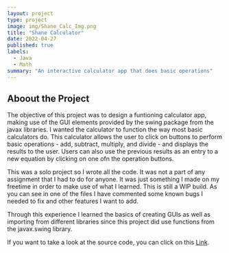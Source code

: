 ```yaml
---
layout: project
type: project
image: img/Shane_Calc_Img.png
title: "Shane Calculator"
date: 2022-04-27
published: true
labels:
  - Java
  - Math
summary: "An interactive calculator app that does basic operations"
---
```


## Aboout the Project

The objective of this project was to design a funtioning calculator app, making use of the GUI elements provided by the swing package from the javax libraries. I wanted the calculator to function the way most basic calculators do. This calculator allows the user to click on buttons to perform basic operations - add, subtract, multiply, and divide - and displays the results to the user. Users can also use the previous results as an entry to a new equation by clicking on one ofn the operation buttons. 

This was a solo project so I wrote all the code. It was not a part of any assignment that I had to do for anyone. It was just something I made on my freetime in order to make use of what I learned. This is still a WIP build. As you can see in one of the files I have commented some known bugs I needed to fix and other features I want to add.

Through this experience I learned the basics of creating GUIs as well as importing from different libraries since this project did use functions from the javax.swing library.

If you want to take a look at the source code, you can click on this [Link](https://github.com/UHM-ShaneB/Shane_Calculator).
